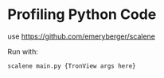 # Profiling Python Code

use https://github.com/emeryberger/scalene

Run with:

```
scalene main.py {TronView args here}
```
